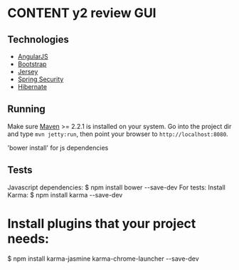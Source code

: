 CONTENT y2 review GUI
================

Technologies
------------

* [AngularJS](http://angularjs.org/)
* [Bootstrap](http://getbootstrap.com/)
* [Jersey](https://jersey.java.net/)
* [Spring Security](http://projects.spring.io/spring-security/)
* [Hibernate](http://hibernate.org/)

Running
-------

Make sure [Maven](http://maven.apache.org/) >= 2.2.1 is installed on your system. 
Go into the project dir and type `mvn jetty:run`, then point your browser to `http://localhost:8080`.

'bower install' for js dependencies

Tests
-------
Javascript dependencies:
$ npm install bower --save-dev
For tests: 
Install Karma:
$ npm install karma --save-dev
# Install plugins that your project needs:
$ npm install karma-jasmine karma-chrome-launcher --save-dev
